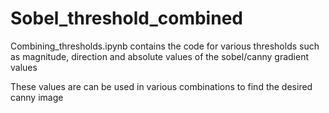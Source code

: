 # Sobel_threshold_combined

Combining_thresholds.ipynb contains the code for various thresholds such as magnitude, direction and absolute values of the sobel/canny gradient values

These values are can be used in various combinations to find the desired canny image
